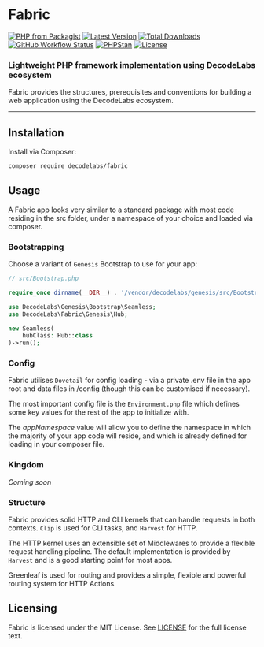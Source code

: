 # Fabric

[![PHP from Packagist](https://img.shields.io/packagist/php-v/decodelabs/fabric?style=flat)](https://packagist.org/packages/decodelabs/fabric)
[![Latest Version](https://img.shields.io/packagist/v/decodelabs/fabric.svg?style=flat)](https://packagist.org/packages/decodelabs/fabric)
[![Total Downloads](https://img.shields.io/packagist/dt/decodelabs/fabric.svg?style=flat)](https://packagist.org/packages/decodelabs/fabric)
[![GitHub Workflow Status](https://img.shields.io/github/actions/workflow/status/decodelabs/fabric/integrate.yml?branch=develop)](https://github.com/decodelabs/fabric/actions/workflows/integrate.yml)
[![PHPStan](https://img.shields.io/badge/PHPStan-enabled-44CC11.svg?longCache=true&style=flat)](https://github.com/phpstan/phpstan)
[![License](https://img.shields.io/packagist/l/decodelabs/fabric?style=flat)](https://packagist.org/packages/decodelabs/fabric)

### Lightweight PHP framework implementation using DecodeLabs ecosystem

Fabric provides the structures, prerequisites and conventions for building a web application using the DecodeLabs ecosystem.

---

## Installation

Install via Composer:

```bash
composer require decodelabs/fabric
```

## Usage

A Fabric app looks very similar to a standard package with most code residing in the src folder, under a namespace of your choice and loaded via composer.

### Bootstrapping

Choose a variant of `Genesis` Bootstrap to use for your app:

```php
// src/Bootstrap.php

require_once dirname(__DIR__) . '/vendor/decodelabs/genesis/src/Bootstrap/Seamless.php';

use DecodeLabs\Genesis\Bootstrap\Seamless;
use DecodeLabs\Fabric\Genesis\Hub;

new Seamless(
    hubClass: Hub::class
)->run();
```


### Config

Fabric utilises <code>Dovetail</code> for config loading - via a private .env file in the app root and data files in /config (though this can be customised if necessary).

The most important config file is the <code>Environment.php</code> file which defines some key values for the rest of the app to initialize with.

The _appNamespace_ value will allow you to define the namespace in which the majority of your app code will reside, and which is already defined for loading in your composer file.

### Kingdom

_Coming soon_

### Structure

Fabric provides solid HTTP and CLI kernels that can handle requests in both contexts. <code>Clip</code> is used for CLI tasks, and <code>Harvest</code> for HTTP.

The HTTP kernel uses an extensible set of Middlewares to provide a flexible request handling pipeline. The default implementation is provided by <code>Harvest</code> and is a good starting point for most apps.

Greenleaf is used for routing and provides a simple, flexible and powerful routing system for HTTP Actions.

## Licensing

Fabric is licensed under the MIT License. See [LICENSE](./LICENSE) for the full license text.
